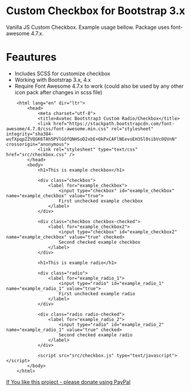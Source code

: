 # Custom Checkbox for Bootstrap 3.x
Vanilla JS Custom Checkbox. Example usage bellow.
Package uses font-awesome 4.7.x.

# Feautures
* Includes SCSS for customize checkbox
* Working with Bootstrap 3.x, 4.x
* Require Font Awesome 4.7.x to work (could also be used by any other icon pack after changes in scss file)



~~~~<!DOCTYPE html>
    <html lang="en" dir="ltr">
        <head>
            <meta charset="utf-8">
            <title>Avatec Bootstrap3 Custom Radio/Checkbox</title>
            <link href="https://stackpath.bootstrapcdn.com/font-awesome/4.7.0/css/font-awesome.min.css" rel="stylesheet" integrity="sha384-wvfXpqpZZVQGK6TAh5PVlGOfQNHSoD2xbE+QkPxCAFlNEevoEH3Sl0sibVcOQVnN" crossorigin="anonymous">
            <link rel="stylesheet" type="text/css" href="src/checkbox.css" />
        </head>
        <body>
            <h1>This is example checkbox</h1>

            <div class="checkbox">
                <label for="example_checkbox">
                    <input type="checkbox" id="example_checkbox" name="example_checkbox" value="true">
                    First unchecked example checkbox
                </label>
            </div>

            <div class="checkbox checkbox-checked">
                <label for="example_checkbox2">
                    <input type="checkbox" id="example_checkbox2" name="example_checkbox" value="true" checked>
                    Second checked example checkbox
                </label>
            </div>

            <h1>This is example radio</h1>

            <div class="radio">
                <label for="example_radio_1">
                    <input type="radio" id="example_radio_1" name="example_radio_1" value="true">
                    First unchecked example radio
                </label>
            </div>

            <div class="radio radio-checked">
                <label for="example_radio_2">
                    <input type="radio" id="example_radio_2" name="example_radio_1" value="true" checked>
                    Second checked example radio
                </label>
            </div>

            <script src="src/checkbox.js" type="text/javascript"></script>
        </body>
    </html>
~~~~

[If You like this project - please donate using PayPal](https://www.paypal.com/cgi-bin/webscr?cmd=_donations&business=RN84ZCNKWJNLG&item_name=Donate&currency_code=USD&source=url")
